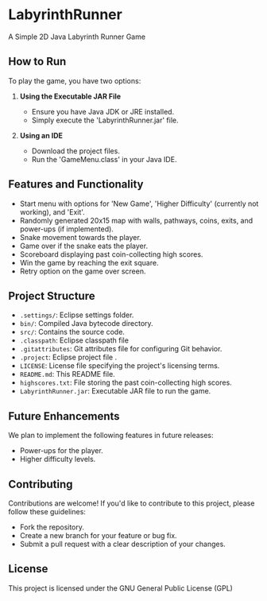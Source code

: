 # LabyrinthRunner
A Simple 2D Java Labyrinth Runner Game 

## How to Run
To play the game, you have two options:

1. **Using the Executable JAR File**
   - Ensure you have Java JDK or JRE installed.
   - Simply execute the 'LabyrinthRunner.jar' file.

2. **Using an IDE**
   - Download the project files.
   - Run the 'GameMenu.class' in your Java IDE.

## Features and Functionality
- Start menu with options for 'New Game', 'Higher Difficulty' (currently not working), and 'Exit'.
- Randomly generated 20x15 map with walls, pathways, coins, exits, and power-ups (if implemented).
- Snake movement towards the player.
- Game over if the snake eats the player.
- Scoreboard displaying past coin-collecting high scores.
- Win the game by reaching the exit square.
- Retry option on the game over screen.

## Project Structure
- `.settings/`: Eclipse settings folder. 
- `bin/`: Compiled Java bytecode directory.
- `src/`: Contains the source code.
- `.classpath`: Eclipse classpath file 
- `.gitattributes`: Git attributes file for configuring Git behavior.
- `.project`: Eclipse project file .
- `LICENSE`: License file specifying the project's licensing terms.
- `README.md`: This README file.
- `highscores.txt`: File storing the past coin-collecting high scores.
- `LabyrinthRunner.jar`: Executable JAR file to run the game.
  
## Future Enhancements
We plan to implement the following features in future releases:
- Power-ups for the player.
- Higher difficulty levels.

## Contributing
Contributions are welcome! If you'd like to contribute to this project, please follow these guidelines:
- Fork the repository.
- Create a new branch for your feature or bug fix.
- Submit a pull request with a clear description of your changes.

## License
This project is licensed under the GNU General Public License (GPL)
